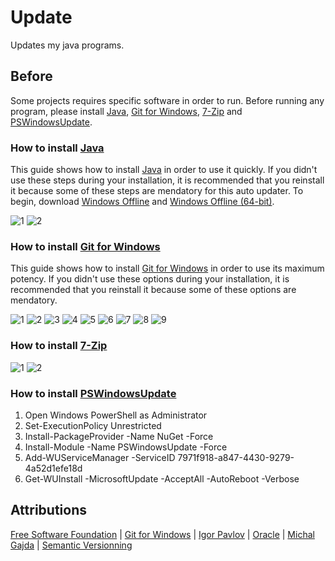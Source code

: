 # Update
Updates my java programs.

## Before
Some projects requires specific software in order to run. Before running any program, please install [Java](http://www.java.com/), [Git for Windows](https://git-for-windows.github.io/), [7-Zip](http://7-zip.org/) and [PSWindowsUpdate](https://www.powershellgallery.com/packages/PSWindowsUpdate/).

### How to install [Java](http://www.java.com/en/download/manual.jsp)
This guide shows how to install [Java](http://www.java.com/en/download/manual.jsp) in order to use it quickly. If you didn't use these steps during your installation, it is recommended that you reinstall it because some of these steps are mendatory for this auto updater. To begin, download [Windows Offline](http://javadl.oracle.com/webapps/download/AutoDL?BundleId=207773) and [Windows Offline (64-bit)](http://javadl.oracle.com/webapps/download/AutoDL?BundleId=207775).

![1](https://raw.githubusercontent.com/NatoBoram/Update/master/HowTo/Java/1.PNG)
![2](https://raw.githubusercontent.com/NatoBoram/Update/master/HowTo/Java/2.PNG)

### How to install [Git for Windows](https://git-for-windows.github.io/)
This guide shows how to install [Git for Windows](https://git-for-windows.github.io/) in order to use its maximum potency. If you didn't use these options during your installation, it is recommended that you reinstall it because some of these options are mendatory.

![1](https://raw.githubusercontent.com/NatoBoram/Update/master/HowTo/Git/1.PNG)
![2](https://raw.githubusercontent.com/NatoBoram/Update/master/HowTo/Git/2.PNG)
![3](https://raw.githubusercontent.com/NatoBoram/Update/master/HowTo/Git/3.PNG)
![4](https://raw.githubusercontent.com/NatoBoram/Update/master/HowTo/Git/4.PNG)
![5](https://raw.githubusercontent.com/NatoBoram/Update/master/HowTo/Git/5.PNG)
![6](https://raw.githubusercontent.com/NatoBoram/Update/master/HowTo/Git/6.PNG)
![7](https://raw.githubusercontent.com/NatoBoram/Update/master/HowTo/Git/7.PNG)
![8](https://raw.githubusercontent.com/NatoBoram/Update/master/HowTo/Git/8.PNG)
![9](https://raw.githubusercontent.com/NatoBoram/Update/master/HowTo/Git/9.PNG)

### How to install [7-Zip](http://7-zip.org/)
![1](https://raw.githubusercontent.com/NatoBoram/Update/master/HowTo/7-Zip/1.PNG)
![2](https://raw.githubusercontent.com/NatoBoram/Update/master/HowTo/7-Zip/2.PNG)

### How to install [PSWindowsUpdate](https://www.powershellgallery.com/packages/PSWindowsUpdate/)
1. Open Windows PowerShell as Administrator
2. Set-ExecutionPolicy Unrestricted
3. Install-PackageProvider -Name NuGet -Force
4. Install-Module -Name PSWindowsUpdate -Force
5. Add-WUServiceManager -ServiceID 7971f918-a847-4430-9279-4a52d1efe18d
6. Get-WUInstall -MicrosoftUpdate -AcceptAll -AutoReboot -Verbose

## Attributions
[Free Software Foundation](http://www.gnu.org/licenses/gpl) | [Git for Windows](https://git-for-windows.github.io/) | [Igor Pavlov](http://7-zip.org/) | [Oracle](http://www.java.com) | [Michal Gajda](https://www.powershellgallery.com/packages/PSWindowsUpdate/) | [Semantic Versionning](http://semver.org/)
